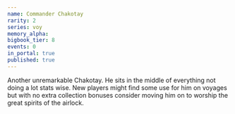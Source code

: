 ```yaml
---
name: Commander Chakotay
rarity: 2
series: voy
memory_alpha:
bigbook_tier: 8
events: 0
in_portal: true
published: true
---
```


Another unremarkable Chakotay. He sits in the middle of everything not doing a lot stats wise. New players might find some use for him on voyages but with no extra collection bonuses consider moving him on to worship the great spirits of the airlock.
